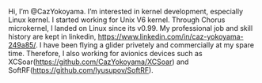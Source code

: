 Hi, I’m @CazYokoyama.
I’m interested in kernel development, especially Linux kernel. I started working for Unix V6 kernel. Through Chorus microkernel, I landed on Linux
since its v0.99. My professional job and skill history are kept in linkedin, https://www.linkedin.com/in/caz-yokoyama-249a85/.
I have been flying a glider privetely and commercially at my spare time. Therefore, I also working for avionics devices such as XCSoar(https://github.com/CazYokoyama/XCSoar) and SoftRF(https://github.com/lyusupov/SoftRF). 

<!---
CazYokoyama/CazYokoyama is a ✨ special ✨ repository because its `README.md` (this file) appears on your GitHub profile.
You can click the Preview link to take a look at your changes.
--->
